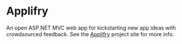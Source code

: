 Applifry
========

An open ASP.NET MVC web app for kickstarting new app ideas with crowdsourced feedback. See the [Applifry](http://lorddev.github.io/applifry/) project site for more info.
